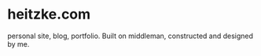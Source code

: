 heitzke.com
===========

personal site, blog, portfolio. Built on middleman, constructed and designed by me.

